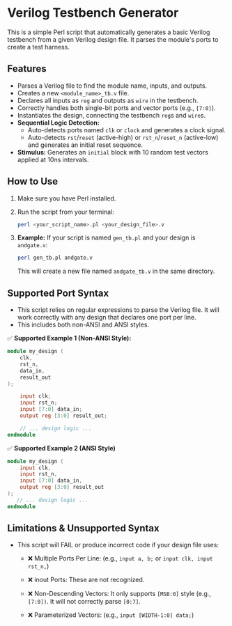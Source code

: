 # Verilog Testbench Generator

This is a simple Perl script that automatically generates a basic Verilog testbench from a given Verilog design file. It parses the module's ports to create a test harness.

## Features

* Parses a Verilog file to find the module name, inputs, and outputs.
* Creates a new `<module_name>_tb.v` file.
* Declares all inputs as `reg` and outputs as `wire` in the testbench.
* Correctly handles both single-bit ports and vector ports (e.g., `[7:0]`).
* Instantiates the design, connecting the testbench `reg`s and `wire`s.
* **Sequential Logic Detection:**
    * Auto-detects ports named `clk` or `clock` and generates a clock signal.
    * Auto-detects `rst`/`reset` (active-high) or `rst_n`/`reset_n` (active-low) and generates an initial reset sequence.
* **Stimulus:** Generates an `initial` block with 10 random test vectors applied at 10ns intervals.

## How to Use

1.  Make sure you have Perl installed.
2.  Run the script from your terminal:

    ```bash
    perl <your_script_name>.pl <your_design_file>.v
    ```

3.  **Example:**
    If your script is named `gen_tb.pl` and your design is `andgate.v`:

    ```bash
    perl gen_tb.pl andgate.v
    ```

    This will create a new file named `andgate_tb.v` in the same directory.

## Supported Port Syntax

* This script relies on regular expressions to parse the Verilog file. It will work correctly with any design that declares one port per line.
* This includes both non-ANSI and ANSI styles.

✅ **Supported Example 1 (Non-ANSI Style):**

```verilog
module my_design (
    clk,
    rst_n,
    data_in,
    result_out
);

    input clk;
    input rst_n;
    input [7:0] data_in;
    output reg [3:0] result_out;

    // ... design logic ...
endmodule
```

✅ **Supported Example 2 (ANSI Style)**

```verilog
module my_design (
    input clk,
    input rst_n,
    input [7:0] data_in,
    output reg [3:0] result_out
);
   // ... design logic ...
endmodule
```

## Limitations & Unsupported Syntax
* This script will FAIL or produce incorrect code if your design file uses:

   * ❌ Multiple Ports Per Line: (e.g., `input a, b;` or `input clk, input rst_n,`)

   * ❌ inout Ports: These are not recognized.

   * ❌ Non-Descending Vectors: It only supports `[MSB:0]` style (e.g., `[7:0])`. It will not correctly parse `[0:7]`.

   * ❌ Parameterized Vectors: (e.g., `input [WIDTH-1:0] data;`)
